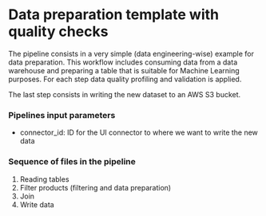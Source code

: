# Data preparation template with quality checks
The pipeline consists in a very simple (data engineering-wise) example for data preparation.
This workflow includes consuming data from a data warehouse and preparing a table that is suitable for Machine Learning purposes.
For each step data quality profiling and validation is applied.

The last step consists in writing the new dataset to an AWS S3 bucket.

### Pipelines input parameters
- connector_id: ID for the UI connector to where we want to write the new data

### Sequence of files in the pipeline

1. Reading tables
2. Filter products (filtering and data preparation)
3. Join
4. Write data
